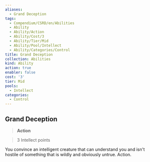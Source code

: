 ```yaml
---
aliases:
  - Grand Deception
tags:
  - Compendium/CSRD/en/Abilities
  - Ability
  - Ability/Action
  - Ability/Cost/3
  - Ability/Tier/Mid
  - Ability/Pool/Intellect
  - Ability/Categories/Control
title: Grand Deception
collection: Abilities
kind: Ability
action: true
enabler: false
cost: '3'
tier: Mid
pools:
  - Intellect
categories:
  - Control
---
```

## Grand Deception    
>**Action**    
>3 Intellect points  
    
You convince an intelligent creature that can understand you and isn't hostile of something that is wildly and obviously untrue. Action.